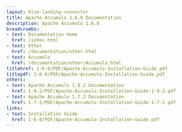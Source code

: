```yaml
---
layout: blue-landing-connector
title: Apache Accumulo 1.6.0 Documentation
description: Apache Accumulo 1.6.0
breadcrumbs:
- text: Documentation Home
  href: /index.html
- text: Other
  href: /documentation/other.html
- text: Accumulo
  href: /documentation/other/Accumulo.html
titlehref: 1-6-0/PDF/Apache-Accumulo-Installation-Guide.pdf
titlepdf: 1-6-0/PDF/Apache-Accumulo-Installation-Guide.pdf
others:
- text: Apache Accumulo 1.9.2 Documentation
  href: 1-9-2/PDF/Apache-Accumulo-Installation-Guide-1-9-2.pdf
- text: Apache Accumulo 1.7.2 Documentation
  href: 1-7-2/PDF/Apache-Accumulo-Installation-Guide-1-7-2.pdf
links:
- text: Installation Guide
  href: 1-6-0/PDF/Apache-Accumulo-Installation-Guide.pdf
---
```

